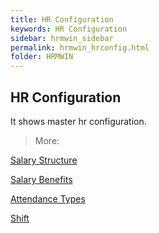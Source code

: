 ```yaml
---
title: HR Configuration
keywords: HR Configuration
sidebar: hrmwin_sidebar
permalink: hrmwin_hrconfig.html
folder: HRMWIN
---
```


## HR Configuration



It shows master hr configuration.

>More:

[Salary Structure]()

[Salary Benefits]()

[Attendance Types]()

[Shift]()
